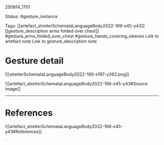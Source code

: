 
250814_1701

Status: #gesture_instance

Tags: [[artefact_streiterSchemataLanguageBody2022-169-x45-y43]] [[gesture_description arms folded over chest]] #gesture_arms_folded_over_chest #gesture_hands_covering_sleeves
Link to artefact note
Link to gesture_description note
# Gesture detail
![[streiterSchemataLanguageBody2022-169-x197-y362.png]]

![[artefact_streiterSchemataLanguageBody2022-169-x45-y43#Source image]]


---
# References
![[artefact_streiterSchemataLanguageBody2022-169-x45-y43#References]]




`
 